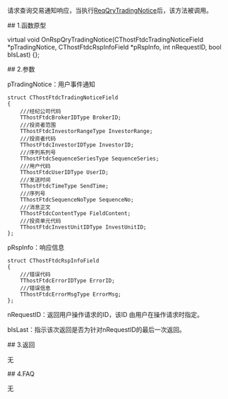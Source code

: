 <p>请求查询交易通知响应，当执行<a href="../../CTHOSTFTDCTRADERSPI/REQQRYTRADINGNOTICE/">ReqQryTradingNotice</a>后，该方法被调用。</p>
<span class="anchor" id="4cf46328-9097-474a-a27f-44f890469c17"></span>
## 1.函数原型
<p>virtual void OnRspQryTradingNotice(CThostFtdcTradingNoticeField *pTradingNotice, CThostFtdcRspInfoField *pRspInfo, int nRequestID, bool bIsLast) {};</p>
<span class="anchor" id="94bfff72-0eb7-4c16-b636-6f9a4cd072c4"></span>
## 2.参数
<p>pTradingNotice：用户事件通知</p>
<pre><code>struct CThostFtdcTradingNoticeField
{
    ///经纪公司代码
    TThostFtdcBrokerIDType BrokerID;
    ///投资者范围
    TThostFtdcInvestorRangeType InvestorRange;
    ///投资者代码
    TThostFtdcInvestorIDType InvestorID;
    ///序列系列号
    TThostFtdcSequenceSeriesType SequenceSeries;
    ///用户代码
    TThostFtdcUserIDType UserID;
    ///发送时间
    TThostFtdcTimeType SendTime;
    ///序列号
    TThostFtdcSequenceNoType SequenceNo;
    ///消息正文
    TThostFtdcContentType FieldContent;
    ///投资单元代码
    TThostFtdcInvestUnitIDType InvestUnitID;
};
</code></pre>
<p>pRspInfo：响应信息</p>
<pre><code>struct CThostFtdcRspInfoField
{
    ///错误代码
    TThostFtdcErrorIDType ErrorID;
    ///错误信息
    TThostFtdcErrorMsgType ErrorMsg;
};
</code></pre>
<p>nRequestID：返回用户操作请求的ID，该ID 由用户在操作请求时指定。</p>
<p>bIsLast：指示该次返回是否为针对nRequestID的最后一次返回。</p>
<span class="anchor" id="e5c56e2a-974e-493e-8c81-ca17cf253d97"></span>
## 3.返回
<p>无</p>
<span class="anchor" id="be587a8f-b169-4eec-aa4a-db96f5d0273b"></span>
## 4.FAQ
<p>无</p>
